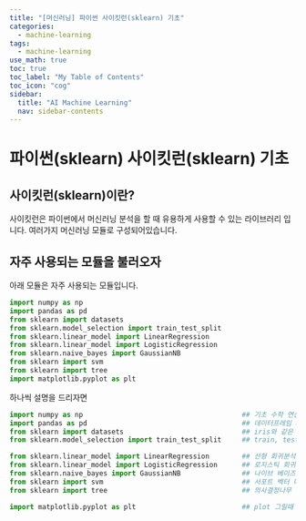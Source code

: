 ```yaml
---
title: "[머신러닝] 파이썬 사이킷런(sklearn) 기초" 
categories:
  - machine-learning
tags:
  - machine-learning
use_math: true
toc: true
toc_label: "My Table of Contents"
toc_icon: "cog"
sidebar:
  title: "AI Machine Learning"
  nav: sidebar-contents
---
```



# 파이썬(sklearn) 사이킷런(sklearn) 기초

## 사이킷런(sklearn)이란?

사이킷런은 파이썬에서 머신러닝 분석을 할 때 유용하게 사용할 수 있는 라이브러리 입니다. 
여러가지 머신러닝 모듈로 구성되어있습니다. 


## 자주 사용되는 모듈을 불러오자

아래 모듈은 자주 사용되는 모듈입니다. 

```python
import numpy as np
import pandas as pd
from sklearn import datasets
from sklearn.model_selection import train_test_split
from sklearn.linear_model import LinearRegression
from sklearn.linear_model import LogisticRegression
from sklearn.naive_bayes import GaussianNB
from sklearn import svm
from sklearn import tree
import matplotlib.pyplot as plt
```
하나씩 설명을 드리자면

```python
import numpy as np                                       ## 기초 수학 연산 및 행렬계산
import pandas as pd                                      ## 데이터프레임 사용
from sklearn import datasets                             ## iris와 같은 내장 데이터 사용
from sklearn.model_selection import train_test_split     ## train, test 데이터 분할

from sklearn.linear_model import LinearRegression        ## 선형 회귀분석
from sklearn.linear_model import LogisticRegression      ## 로지스틱 회귀분석
from sklearn.naive_bayes import GaussianNB               ## 나이브 베이즈
from sklearn import svm                                  ## 서포트 벡터 머신
from sklearn import tree                                 ## 의사결정나무

import matplotlib.pyplot as plt                          ## plot 그릴때 사용
```
